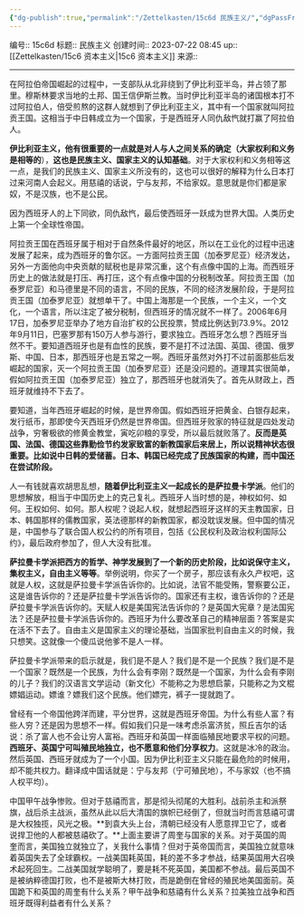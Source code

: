```yaml
---
{"dg-publish":true,"permalink":"/Zettelkasten/15c6d 民族主义/","dgPassFrontmatter":true}
---
```


编号:: 15c6d
标题:: 民族主义
创建时间:: 2023-07-22 08:45
up:: [[Zettelkasten/15c6 资本主义\|15c6 资本主义]]
来源:: 

---
在阿拉伯帝国崛起的过程中，一支部队从北非绕到了伊比利亚半岛，并占领了那里。穆斯林要求当地的土邦、国王信伊斯兰教。当时伊比利亚半岛的诸国根本打不过阿拉伯人，倍受煎熬的这群人就想到了伊比利亚主义，其中有一个国家就叫阿拉贡王国。这相当于中日韩成立为一个国家，于是西班牙人同仇敌忾就打赢了阿拉伯人。

**伊比利亚主义，他有很重要的一点就是对人与人之间关系的确定（大家权利和义务是相等的**），**这也是民族主义、国家主义的认知基础**。对于大家权利和义务相等这一点，是我们的民族主义、国家主义所没有的，这也可以很好的解释为什么日本打过来河南人会起义。用慈禧的话说，宁与友邦，不给家奴。意思就是你们都是家奴，不是汉族，也不是公民。

因为西班牙人的上下同欲，同仇敌忾，最后使西班牙一跃成为世界大国。人类历史上第一个全球性帝国。

阿拉贡王国在西班牙属于相对于自然条件最好的地区，所以在工业化的过程中迅速发展了起来，成为西班牙的鲁尔区。一方面阿拉贡王国（加泰罗尼亚）经济发达，另外一方面他向中央贡献的赋税也是非常沉重，这个有点像中国的上海。而西班牙历史上的做法就是打压、再打压，这个有点像中国的分税制改革。阿拉贡王国（加泰罗尼亚）和马德里是不同的语言，不同的民族，不同的经济发展阶段，于是阿拉贡王国（加泰罗尼亚）就想单干了。中国上海那是一个民族，一个主义，一个文化，一个语言，所以注定了被分税制，但西班牙的情况就不一样了。2006年6月17日，加泰罗尼亚举办了地方自治扩权的公民投票，赞成比例达到73.9%。2012年9月11日，巴塞罗那有150万人参与游行，要求独立。西班牙怎么想？西班牙当然不干。要知道西班牙也是有血性的民族，要不是打不过法国、英国、德国、俄罗斯、中国、日本，那西班牙也是五常之一啊。西班牙虽然对外打不过前面那些后发崛起的国家，灭一个阿拉贡王国（加泰罗尼亚）还是没问题的。道理其实很简单，假如阿拉贡王国（加泰罗尼亚）独立了，那西班牙也就消失了。首先从财政上，西班牙就维持不下去了。

要知道，当年西班牙崛起的时候，是世界帝国。假如西班牙把黄金、白银存起来，发行纸币，那即使今天西班牙仍然是世界帝国。但西班牙败家的特征就是四处发动战争，穷奢极欲的修黄金教堂，寅吃卯粮的享受，所以最后就败落了。**反而是英国、法国、德国这些靠勤俭节约发家致富的新教国家后来居上，所以说精神状态很重要。比如说中日韩的爱储蓄。日本、韩国已经完成了民族国家的构建，而中国还在尝试阶段。**

人一有钱就喜欢胡思乱想，**随着伊比利亚主义一起成长的是萨拉曼卡学派**。他们的思想解放，相当于中国历史上的克己复礼。西班牙人当时想的是，神权如何、如何。王权如何、如何。那人权呢？说起人权，就想起西班牙这样的天主教国家，日本、韩国那样的儒教国家，英法德那样的新教国家，都没耽误发展。但中国的情况是，中国参与了联合国人权公约的所有项目，包括《公民权利及政治权利国际公约》，最后政府参加了，但人大没有批准。

**萨拉曼卡学派把西方的哲学、神学发展到了一个新的历史阶段，比如说保守主义，集权主义，自由主义等等**。举例说明，你买了一个房子，那应该有永久产权吧，这就是人权，这就是萨拉曼卡学派告诉你的。比如说，法官不能受贿，警察要公正，这是谁告诉你的？还是萨拉曼卡学派告诉你的。国家还有主权，谁告诉你的？还是萨拉曼卡学派告诉你的。天赋人权是美国宪法告诉你的？是英国大宪章？是法国宪法？还是萨拉曼卡学派告诉你的。西班牙为什么要改革自己的精神层面？答案是实在活不下去了。自由主义是国家主义的理论基础，当国家批判自由主义的时候，我只想笑。这就像一个傻瓜说他爹不是人一样。

萨拉曼卡学派带来的启示就是，我们是不是人？我们是不是一个民族？我们是不是一个国家？既然是一个民族，为什么会有李刚？既然是一个国家，为什么会有李刚的儿子？我们的汉语言文学运动（新文化）不能称之为思想启蒙，只能称之为文棍嫖娼运动。嫖谁？嫖我们这个民族。他们嫖完，裤子一提就跑了。

曾经有一个帝国他跨洋而建，平分世界，这就是西班牙帝国。为什么有些人富？有些人穷？还是因为思想不一样。假如我们只是一味考虑杀富济贫，照丘吉尔的话说：杀了富人也不会让穷人富裕。西班牙和英国一样面临殖民地要求平权的问题。**西班牙、英国宁可叫殖民地独立，也不愿意和他们分享权力**。这就是冰冷的政治。然后英国、西班牙就成为了一个小国。因为伊比利亚主义只能在最危险的时候用，却不能共权力。翻译成中国话就是：宁与友邦（宁可殖民地），不与家奴（也不搞人权平均）。

中国甲午战争惨败。但对于慈禧而言，那是彻头彻尾的大胜利。战前杀主和派祭旗，战后杀主战派，虽然从此以后大清国的旗帜已经倒了，但就当时而言慈禧可谓是大权独揽，风光之极。**到袁大头上台，清朝已经没有人愿意捍卫它了，或者说捍卫他的人都被慈禧砍了。**上面主要讲了周奎与国家的关系。对于英国的周奎而言，美国独立就独立了，关我什么事情？但对于英帝国而言，美国独立就意味着英国失去了全球霸权。一战美国耗英国，耗的差不多才参战，结果英国用大召唤术起死回生。二战美国就学聪明了，要是耗不死英国，美国都不参战。最后英国不是被纳粹德国打败，也不是被斯大林打败，而是跪倒在曾经的殖民地美国面前。英国跪下和英国的周奎有什么关系？甲午战争和慈禧有什么关系？拉美独立战争和西班牙既得利益者有什么关系？
